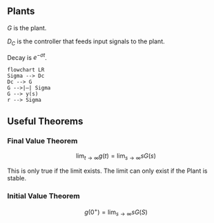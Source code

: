 
## Plants

$G$ is the plant.

$D_{C}$ is the controller that feeds input signals to the plant.

Decay is $e^{-\sigma t}$. 

```mermaid
flowchart LR
Sigma --> Dc
Dc --> G
G -->|—| Sigma
G --> y(s)
r --> Sigma

```
## Useful Theorems

### Final Value Theorem

$$
\lim_{ t \to \infty } g(t)=\lim_{ s \to \infty } sG(s)
$$

This is only true if the limit exists. The limit can only exist if the Plant is stable.

### Initial Value Theorem

$$
g(0^+)=\lim_{ s \to \infty } sG(S)
$$

